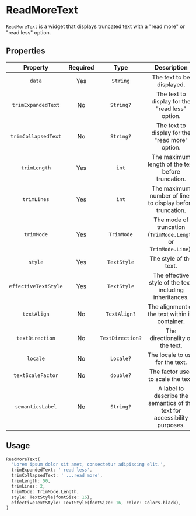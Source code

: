 # ReadMoreText

`ReadMoreText` is a widget that displays truncated text with a "read more" or "read less" option.

## Properties

|       Property       | Required |       Type       |                                Description                                |
| :------------------: | :------: | :--------------: | :-----------------------------------------------------------------------: |
|        `data`        |   Yes    |     `String`     |                         The text to be displayed.                         |
|  `trimExpandedText`  |    No    |    `String?`     |              The text to display for the "read less" option.              |
| `trimCollapsedText`  |    No    |    `String?`     |              The text to display for the "read more" option.              |
|     `trimLength`     |   Yes    |      `int`       |             The maximum length of the text before truncation.             |
|     `trimLines`      |   Yes    |      `int`       |         The maximum number of lines to display before truncation.         |
|      `trimMode`      |   Yes    |    `TrimMode`    |      The mode of truncation (`TrimMode.Length` or `TrimMode.Line`).       |
|       `style`        |   Yes    |   `TextStyle`    |                          The style of the text.                           |
| `effectiveTextStyle` |   Yes    |   `TextStyle`    |         The effective style of the text, including inheritances.          |
|     `textAlign`      |    No    |   `TextAlign?`   |              The alignment of the text within its container.              |
|   `textDirection`    |    No    | `TextDirection?` |                      The directionality of the text.                      |
|       `locale`       |    No    |    `Locale?`     |                      The locale to use for the text.                      |
|  `textScaleFactor`   |    No    |    `double?`     |                    The factor used to scale the text.                     |
|   `semanticsLabel`   |    No    |    `String?`     | A label to describe the semantics of the text for accessibility purposes. |

## Usage

```dart
ReadMoreText(
  'Lorem ipsum dolor sit amet, consectetur adipiscing elit.',
  trimExpandedText: ' read less',
  trimCollapsedText: ' ...read more',
  trimLength: 50,
  trimLines: 2,
  trimMode: TrimMode.Length,
  style: TextStyle(fontSize: 16),
  effectiveTextStyle: TextStyle(fontSize: 16, color: Colors.black),
)
```

